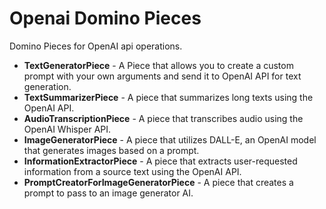 # Openai Domino Pieces
Domino Pieces for OpenAI api operations.

- **TextGeneratorPiece** - A Piece that allows you to create a custom prompt with your own arguments and send it to OpenAI API for text generation.
- **TextSummarizerPiece** - A piece that summarizes long texts using the OpenAI API.
- **AudioTranscriptionPiece** - A piece that transcribes audio using the OpenAI Whisper API.
- **ImageGeneratorPiece** - A piece that utilizes DALL-E, an OpenAI model that generates images based on a prompt.
- **InformationExtractorPiece** - A piece that extracts user-requested information from a source text using the OpenAI API.
- **PromptCreatorForImageGeneratorPiece** - A piece that creates a prompt to pass to an image generator AI.
